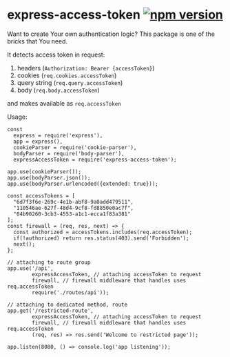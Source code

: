 # express-access-token [![npm version](https://badge.fury.io/js/express-access-token.png)](https://badge.fury.io/js/express-access-token)

Want to create Your own authentication logic?
This package is one of the bricks that You need.

It detects access token in request:
1. headers (`Authorization: Bearer {accessToken}`)
2. cookies (`req.cookies.accessToken`)
3. query string (`req.query.accessToken`)
4. body (`req.body.accessToken`)

and makes available as `req.accessToken`


Usage:
```
const
  express = require('express'),
  app = express(),
  cookieParser = require('cookie-parser'),
  bodyParser = require('body-parser'),
  expressAccessToken = require('express-access-token');
  
app.use(cookieParser());
app.use(bodyParser.json());
app.use(bodyParser.urlencoded({extended: true}));

const accessTokens = [
  "6d7f3f6e-269c-4e1b-abf8-9a0add479511",
  "110546ae-627f-48d4-9cf8-fd8850e0ac7f",
  "04b90260-3cb3-4553-a1c1-ecca1f83a381"
];
const firewall = (req, res, next) => {
  const authorized = accessTokens.includes(req.accessToken);
  if(!authorized) return res.status(403).send('Forbidden');
  next();
};

// attaching to route group
app.use('/api', 
        expressAccessToken, // attaching accessToken to request
        firewall, // firewall middleware that handles uses req.accessToken
        require('./routes/api'));
        
// attaching to dedicated method, route
app.get('/restricted-route', 
        expressAccessToken, // attaching accessToken to request
        firewall, // firewall middleware that handles uses req.accessToken
        (req, res) => res.send('Welcome to restricted page'));

app.listen(8080, () => console.log('app listening'));
```
